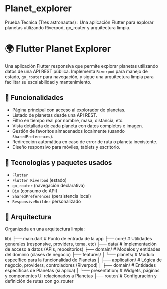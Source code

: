 # Planet_explorer
Prueba Tecnica (Tres astronautas) : Una aplicación Flutter para explorar planetas utilizando Riverpod, go_router y arquitectura limpia.


# 🌍 Flutter Planet Explorer

Una aplicación Flutter responsiva que permite explorar planetas utilizando datos de una API REST pública. Implementa `Riverpod` para manejo de estado, `go_router` para navegación, y sigue una arquitectura limpia para facilitar su escalabilidad y mantenimiento.

## 🚀 Funcionalidades

- Página principal con acceso al explorador de planetas.
- Listado de planetas desde una API REST.
- Filtro en tiempo real por nombre, masa, distancia, etc.
- Vista detallada de cada planeta con datos completos e imagen.
- Gestión de favoritos almacenados localmente (usando `SharedPreferences`).
- Redirección automática en caso de error de ruta o planeta inexistente.
- Diseño responsivo para móviles, tablets y escritorio.

## 🧰 Tecnologías y paquetes usados

- `Flutter`
- `Flutter Riverpod` (estado)
- `go_router` (navegación declarativa)
- `Dio` (consumo de API)
- `SharedPreferences` (persistencia local)
- `ResponsiveBuilder` personalizado

## 🧱 Arquitectura

Organizada en una arquitectura limpia:

lib/
├── main.dart               # Punto de entrada de la app
├── core/                   # Utilidades generales (responsive, providers, tema, etc)
├── data/                   # Implementación de acceso a datos (APIs, repositorios)
├── domain/                 # Modelos y entidades del dominio (clases de negocio)
├── features/
│   └── planets/            # Módulo específico para la funcionalidad de Planetas
│       ├── application/    # Lógica de negocio, providers, controladores (Riverpod)
│       ├── domain/         # Entidades específicas de Planetas (si aplica)
│       └── presentation/   # Widgets, páginas y componentes UI relacionados a Planetas
├── router/                 # Configuración y definición de rutas con go_router
